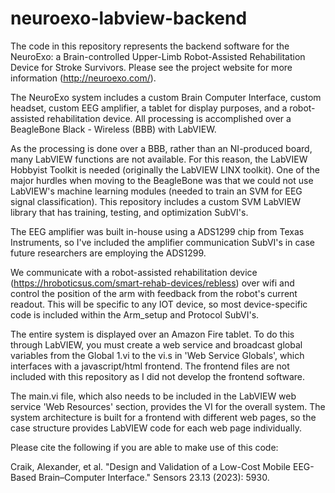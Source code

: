 # neuroexo-labview-backend

The code in this repository represents the backend software for the NeuroExo: a Brain-controlled Upper-Limb Robot-Assisted Rehabilitation Device for Stroke Survivors. Please see the project website for more information (http://neuroexo.com/).

The NeuroExo system includes a custom Brain Computer Interface, custom headset, custom EEG amplifier, a tablet for display purposes, and a robot-assisted rehabilitation device. All processing is accomplished over a BeagleBone Black - Wireless (BBB) with LabVIEW. 

As the processing is done over a BBB, rather than an NI-produced board, many LabVIEW functions are not available. For this reason, the LabVIEW Hobbyist Toolkit is needed (originally the LabVIEW LINX toolkit). One of the major hurdles when moving to the BeagleBone was that we could not use LabVIEW's machine learning modules (needed to train an SVM for EEG signal classification). This repository includes a custom SVM LabVIEW library that has training, testing, and optimization SubVI's.

The EEG amplifier was built in-house using a ADS1299 chip from Texas Instruments, so I've included the amplifier communication SubVI's in case future researchers are employing the ADS1299.

We communicate with a robot-assisted rehabilitation device (https://hroboticsus.com/smart-rehab-devices/rebless) over wifi and control the position of the arm with feedback from the robot's current readout. This will be specific to any IOT device, so most device-specific code is included within the Arm_setup and Protocol SubVI's.

The entire system is displayed over an Amazon Fire tablet. To do this through LabVIEW, you must create a web service and broadcast global variables from the Global 1.vi to the vi.s in 'Web Service Globals', which interfaces with a javascript/html frontend. The frontend files are not included with this repository as I did not develop the frontend software.

The main.vi file, which also needs to be included in the LabVIEW web service 'Web Resources' section, provides the VI for the overall system. The system architecture is built for a frontend with different web pages, so the case structure provides LabVIEW code for each web page individually.

Please cite the following if you are able to make use of this code:

Craik, Alexander, et al. "Design and Validation of a Low-Cost Mobile EEG-Based Brain–Computer Interface." Sensors 23.13 (2023): 5930.
